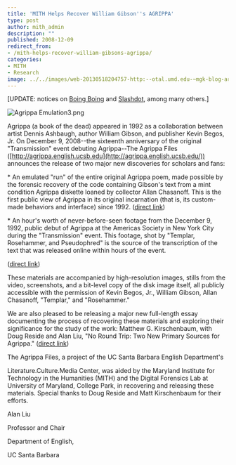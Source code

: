 ```yaml
---
title: 'MITH Helps Recover William Gibson''s AGRIPPA'
type: post
author: mith_admin
description: ""
published: 2008-12-09
redirect_from: 
- /mith-helps-recover-william-gibsons-agrippa/
categories:
- MITH
- Research
image: ../../images/web-20130518204757-http:--otal.umd.edu-~mgk-blog-archives-Agrippa%20Emulation3.png
---
```

\[UPDATE: notices on [Boing Boing](http://www.boingboing.net/2008/12/09/gibsons-selfdetructi.html) and [Slashdot](http://entertainment.slashdot.org/entertainment/08/12/10/0226239.shtml), among many others.]

![Agrippa Emulation3.png](../../images/web-20130518204757-http:--otal.umd.edu-~mgk-blog-archives-Agrippa%20Emulation3.png)

Agrippa (a book of the dead) appeared in 1992 as a collaboration between artist Dennis Ashbaugh, author William Gibson, and publisher Kevin Begos, Jr. On December 9, 2008--the sixteenth anniversary of the original "Transmission" event debuting Agrippa--The Agrippa Files ([http://agrippa.english.ucsb.edu](http://agrippa.english.ucsb.edu/)) announces the release of two major new discoveries for scholars and fans:

\* An emulated "run" of the entire original Agrippa poem, made possible by the forensic recovery of the code containing Gibson's text from a mint condition Agrippa diskette loaned by collector Allan Chasanoff. This is the first public view of Agrippa in its original incarnation (that is, its custom-made behaviors and interface) since 1992. ([direct link](http://agrippa.english.ucsb.edu/category/the-book-subcategories/the-poem-running-in-emulation))

\* An hour's worth of never-before-seen footage from the December 9, 1992, public debut of Agrippa at the Americas Society in New York City during the "Transmission" event. This footage, shot by "Templar, Rosehammer, and Pseudophred" is the source of the transcription of the text that was released online within hours of the event.

([direct link](http://agrippa.english.ucsb.edu/category/documents-subcategories/the-hack))

These materials are accompanied by high-resolution images, stills from the video, screenshots, and a bit-level copy of the disk image itself, all publicly accessible with the permission of Kevin Begos, Jr., William Gibson, Allan Chasanoff, "Templar," and "Rosehammer."

We are also pleased to be releasing a major new full-length essay documenting the process of recovering these materials and exploring their significance for the study of the work: Matthew G. Kirschenbaum, with Doug Reside and Alan Liu, "No Round Trip: Two New Primary Sources for Agrippa." ([direct link](http://agrippa.english.ucsb.edu/kirschenbaum-matthew-g-with-doug-reside-and-alan-liu-no-round-trip-two-new-primary-sources-for-agrippa))

The Agrippa Files, a project of the UC Santa Barbara English Department's

Literature.Culture.Media Center, was aided by the Maryland Institute for Technology in the Humanities (MITH) and the Digital Forensics Lab at University of Maryland, College Park, in recovering and releasing these materials. Special thanks to Doug Reside and Matt Kirschenbaum for their efforts.

Alan Liu

Professor and Chair

Department of English,

UC Santa Barbara
